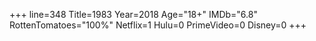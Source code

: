 +++
line=348
Title=1983
Year=2018
Age="18+"
IMDb="6.8"
RottenTomatoes="100%"
Netflix=1
Hulu=0
PrimeVideo=0
Disney=0
+++


